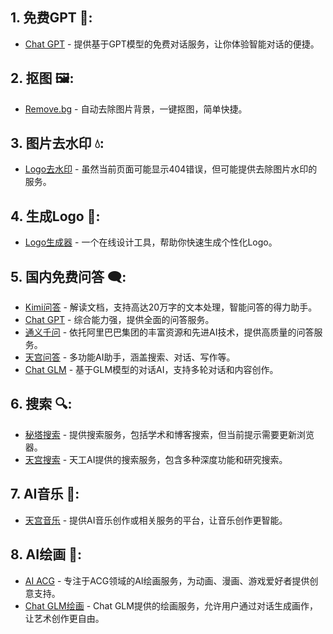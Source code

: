 
## 1. **免费GPT 🤖**:
   - [Chat GPT](https://cat.chatavx.com/) - 提供基于GPT模型的免费对话服务，让你体验智能对话的便捷。
## 2. **抠图 🖼️**:
   - [Remove.bg](https://www.remove.bg/) - 自动去除图片背景，一键抠图，简单快捷。
## 3. **图片去水印 💧**:
   - [Logo去水印](https://img.logosc.cn/) - 虽然当前页面可能显示404错误，但可能提供去除图片水印的服务。
## 4. **生成Logo 📐**:
   - [Logo生成器](https://www.logosc.cn/) - 一个在线设计工具，帮助你快速生成个性化Logo。
## 5. **国内免费问答 🗨️**:
   - [Kimi问答](https://kimi.moonshot.cn/) - 解读文档，支持高达20万字的文本处理，智能问答的得力助手。
   - [Chat GPT](https://cat.chatavx.com/) - 综合能力强，提供全面的问答服务。
   - [通义千问](https://tongyi.aliyun.com/) - 依托阿里巴巴集团的丰富资源和先进AI技术，提供高质量的问答服务。
   - [天宫问答](https://www.tiangong.cn/) - 多功能AI助手，涵盖搜索、对话、写作等。
   - [Chat GLM](https://chatglm.cn/) - 基于GLM模型的对话AI，支持多轮对话和内容创作。
## 6. **搜索 🔍**:
   - [秘塔搜索](https://metaso.cn/?s=aibot) - 提供搜索服务，包括学术和博客搜索，但当前提示需要更新浏览器。
   - [天宫搜索](https://www.tiangong.cn/) - 天工AI提供的搜索服务，包含多种深度功能和研究搜索。
## 7. **AI音乐 🎵**:
   - [天宫音乐](https://www.tiangong.cn/music) - 提供AI音乐创作或相关服务的平台，让音乐创作更智能。
## 8. **AI绘画 🎨**:
   - [AI ACG](https://ai-acg.com/) - 专注于ACG领域的AI绘画服务，为动画、漫画、游戏爱好者提供创意支持。
   - [Chat GLM绘画](https://chatglm.cn/main) - Chat GLM提供的绘画服务，允许用户通过对话生成画作，让艺术创作更自由。

